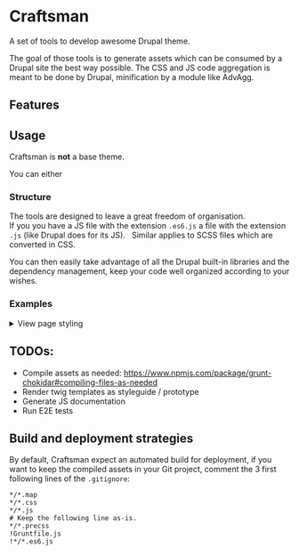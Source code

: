 # Craftsman

A set of tools to develop awesome Drupal theme.

The goal of those tools is to generate assets which can be consumed by a Drupal site the best way possible.
The CSS and JS code aggregation is meant to be done by Drupal, minification by a module like AdvAgg.

## Features



## Usage

Craftsman is **not** a base theme.

You can either

### Structure

The tools are designed to leave a great freedom of organisation.  
If you you have a JS file with the extension `.es6.js` a file with the extension `.js` (like Drupal does for its JS).  
Similar applies to SCSS files which are converted in CSS.

You can then easily take advantage of all the Drupal built-in libraries and the dependency management, keep your code well organized according to your wishes.

### Examples

<details>
  <summary>View page styling</summary>

* Create a folder called `views`.
* Create a `views/view-VIEW_ID.scss` file with some styles with something like:
  ```scss
  .view-VIEW_ID {
    .view-content {
      display: flex;
      flex-wrap: wrap;
    }
    .views-row {
      width: 25%;
    }
  }
  ```
* Add a `view-VIEW_ID` in the `craftsman.libraries.yml` as follow:
  ```yml
  view-VIEW_ID:
    css:
      theme:
        views/view-VIEW_ID.css: {}
  ```
* In the `craftsman.theme` file, add a `craftsman_preprocess_views_view` hook implementation as follow:
  ```php
  function craftsman_preprocess_views_view(&$variables) {
    if ($variables['id'] == 'VIEW_ID') {
      $variables['#attached']['library'][] = 'craftsman/view-VIEW_ID';
    }
  }
  ```
* Rebuild the Drupal cache.

</details>

## TODOs:

* Compile assets as needed:
  https://www.npmjs.com/package/grunt-chokidar#compiling-files-as-needed
* Render twig templates as styleguide / prototype
* Generate JS documentation
* Run E2E tests

## Build and deployment strategies

By default, Craftsman expect an automated build for deployment, if you want to keep the compiled assets in your Git project, comment the 3 first following lines of the `.gitignore`:
```
*/*.map
*/*.css
*/*.js
# Keep the following line as-is.
*/*.precss
!Gruntfile.js
!*/*.es6.js
```

